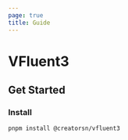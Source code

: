 ```yaml
---
page: true
title: Guide
---
```


# VFluent3

## Get Started

### Install

``` sh
pnpm install @creatorsn/vfluent3
```